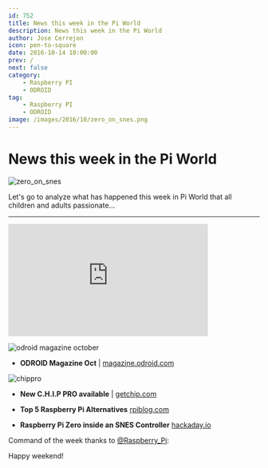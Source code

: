 ```yaml
---
id: 752
title: News this week in the Pi World
description: News this week in the Pi World
author: Jose Cerrejon
icon: pen-to-square
date: 2016-10-14 10:00:00
prev: /
next: false
category:
    - Raspberry PI
    - ODROID
tag:
    - Raspberry PI
    - ODROID
image: /images/2016/10/zero_on_snes.png
---
```


# News this week in the Pi World

![zero_on_snes](/images/2016/10/zero_on_snes.png)

Let's go to analyze what has happened this week in Pi World that all children and adults passionate...

---

<iframe width="400" height="225" src="https://www.youtube.com/embed/DNMEaF2ASMo?rel=0" frameborder="0" allowfullscreen></iframe>

![odroid magazine october](/images/2016/10/odroid_oct.png)

-   **ODROID Magazine Oct** | [magazine.odroid.com](https://magazine.odroid.com/201610)

![chippro](/images/2016/10/chippro.png)

-   **New C.H.I.P PRO available** | [getchip.com](https://getchip.com/pages/chippro)

-   **Top 5 Raspberry Pi Alternatives** [rpiblog.com](https://www.rpiblog.com/2016/10/top-5-raspberry-pi-alternatives.html)

-   **Raspberry Pi Zero inside an SNES Controller** [hackaday.io](https://hackaday.io/project/16288-raspberry-pi-zero-inside-an-snes-controller)

Command of the week thanks to [@Raspberry_Pi](https://twitter.com/Raspberry_Pi/):

Happy weekend!
